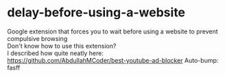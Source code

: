 # delay-before-using-a-website
Google extension that forces you to wait before using a website to prevent compulsive browsing  
Don't know how to use this extension?  
I described how quite neatly here:  
https://github.com/AbdullahMCoder/best-youtube-ad-blocker
Auto-bump: fasff

